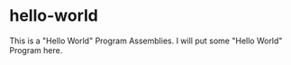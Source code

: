 # hello-world
This is a "Hello World" Program Assemblies.
I will put some "Hello World" Program here.
